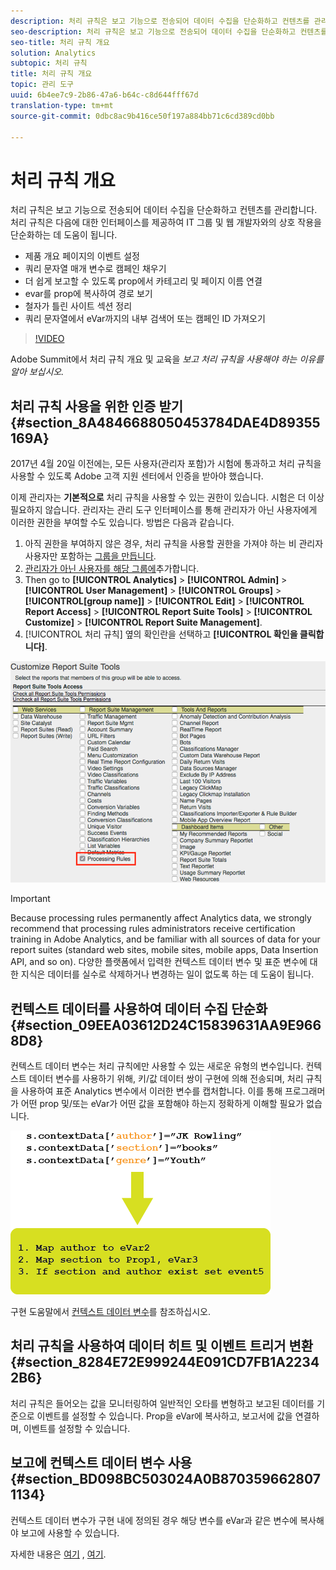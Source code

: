 ```yaml
---
description: 처리 규칙은 보고 기능으로 전송되어 데이터 수집을 단순화하고 컨텐츠를 관리합니다.
seo-description: 처리 규칙은 보고 기능으로 전송되어 데이터 수집을 단순화하고 컨텐츠를 관리합니다.
seo-title: 처리 규칙 개요
solution: Analytics
subtopic: 처리 규칙
title: 처리 규칙 개요
topic: 관리 도구
uuid: 6b4ee7c9-2b86-47a6-b64c-c8d644fff67d
translation-type: tm+mt
source-git-commit: 0dbc8ac9b416ce50f197a884bb71c6cd389cd0bb

---
```



# 처리 규칙 개요

처리 규칙은 보고 기능으로 전송되어 데이터 수집을 단순화하고 컨텐츠를 관리합니다. 처리 규칙은 다음에 대한 인터페이스를 제공하여 IT 그룹 및 웹 개발자와의 상호 작용을 단순화하는 데 도움이 됩니다.

* 제품 개요 페이지의 이벤트 설정
* 쿼리 문자열 매개 변수로 캠페인 채우기
* 더 쉽게 보고할 수 있도록 prop에서 카테고리 및 페이지 이름 연결
* evar를 prop에 복사하여 경로 보기
* 철자가 틀린 사이트 섹션 정리
* 쿼리 문자열에서 eVar까지의 내부 검색어 또는 캠페인 ID 가져오기

>[!VIDEO](https://tv.adobe.com/embed/1181/16506/)

Adobe Summit에서 처리 규칙 개요 및 교육을 *보고 처리 규칙을 사용해야 하는 이유를 알아 보십시오.*

## 처리 규칙 사용을 위한 인증 받기 {#section_8A4846688050453784DAE4D89355169A}

2017년 4월 20일 이전에는, 모든 사용자(관리자 포함)가 시험에 통과하고 처리 규칙을 사용할 수 있도록 Adobe 고객 지원 센터에서 인증을 받아야 했습니다.

이제 관리자는 **기본적으로** 처리 규칙을 사용할 수 있는 권한이 있습니다. 시험은 더 이상 필요하지 않습니다. 관리자는 관리 도구 인터페이스를 통해 관리자가 아닌 사용자에게 이러한 권한을 부여할 수도 있습니다. 방법은 다음과 같습니다.

1. 아직 권한을 부여하지 않은 경우, 처리 규칙을 사용할 권한을 가져야 하는 비 관리자 사용자만 포함하는 [그룹을 만듭니다](../../../admin/user-management2/c-user-groups/groups.md).
1. [관리자가 아닌 사용자를 해당 그룹에](../../../admin/user-management2/c-user-management/t-add-user-to-group.md)추가합니다.
1. Then go to **[!UICONTROL Analytics]** &gt; **[!UICONTROL Admin]** &gt; **[!UICONTROL User Management]** &gt; **[!UICONTROL Groups]** &gt; **[!UICONTROL[group name]]** &gt; **[!UICONTROL Edit]** &gt; **[!UICONTROL Report Access]** &gt; **[!UICONTROL Report Suite Tools]** &gt; **[!UICONTROL Customize]** &gt; **[!UICONTROL Report Suite Management]**.
1. [!UICONTROL 처리 규칙] 옆의 확인란을 선택하고 **[!UICONTROL 확인을 클릭합니다]**.

![](assets/processing-rules.png)

>[!IMPORTANT]
>
>Because processing rules permanently affect Analytics data, we strongly recommend that processing rules administrators receive certification training in Adobe Analytics, and be familiar with all sources of data for your report suites (standard web sites, mobile sites, mobile apps, Data Insertion API, and so on). 다양한 플랫폼에서 입력한 컨텍스트 데이터 변수 및 표준 변수에 대한 지식은 데이터를 실수로 삭제하거나 변경하는 일이 없도록 하는 데 도움이 됩니다.

## 컨텍스트 데이터를 사용하여 데이터 수집 단순화 {#section_09EEA03612D24C15839631AA9E9668D8}

컨텍스트 데이터 변수는 처리 규칙에만 사용할 수 있는 새로운 유형의 변수입니다. 컨텍스트 데이터 변수를 사용하기 위해, 키/값 데이터 쌍이 구현에 의해 전송되며, 처리 규칙을 사용하여 표준 Analytics 변수에서 이러한 변수를 캡처합니다. 이를 통해 프로그래머가 어떤 prop 및/또는 eVar가 어떤 값을 포함해야 하는지 정확하게 이해할 필요가 없습니다.

![](assets/evar-context-map.png)

구현 도움말에서 [컨텍스트 데이터 변수](https://marketing.adobe.com/resources/help/en_US/sc/implement/context_data_variables.html)를 참조하십시오.

## 처리 규칙을 사용하여 데이터 히트 및 이벤트 트리거 변환 {#section_8284E72E999244E091CD7FB1A22342B6}

처리 규칙은 들어오는 값을 모니터링하여 일반적인 오타를 변형하고 보고된 데이터를 기준으로 이벤트를 설정할 수 있습니다. Prop을 eVar에 복사하고, 보고서에 값을 연결하며, 이벤트를 설정할 수 있습니다.

## 보고에 컨텍스트 데이터 변수 사용 {#section_BD098BC503024A0B8703596628071134}

컨텍스트 데이터 변수가 구현 내에 정의된 경우 해당 변수를 eVar과 같은 변수에 복사해야 보고에 사용할 수 있습니다.

자세한 내용은 [여기](../../../admin/admin/c-processing-rules/processing-rules-examples/processing-rules-copy-context-data.md#concept_43AA4980A2D847D6A3BEC50BCC0780E7) , [여기](../../../admin/admin/c-processing-rules/processing-rules-examples/processing-rules-copy-context-data-event.md#concept_359B4E165ED442938A8EB6A55A725682).
